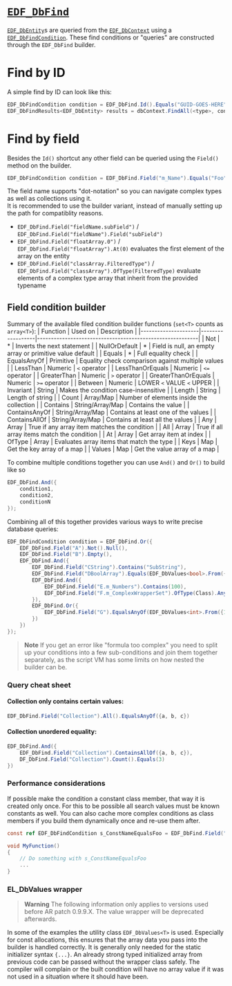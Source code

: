 # [`EDF_DbFind`](https://enfusionengine.com/api/redirect?to=enfusion://ScriptEditor/Scripts/Game/EDF_DbFindCondition.c;1)
[`EDF_DbEntity`](db-entity.md)s are queried from the [`EDF_DbContext`](db-context.md) using a [`EDF_DbFindCondition`](https://enfusionengine.com/api/redirect?to=enfusion://ScriptEditor/Scripts/Game/EDF_DbFindCondition.c;29). These find conditions or "queries" are constructed through the `EDF_DbFind` builder.

# Find by ID
A simple find by ID can look like this:
```cs
EDF_DbFindCondition condition = EDF_DbFind.Id().Equals("GUID-GOES-HERE");
EDF_DbFindResults<EDF_DbEntity> results = dbContext.FindAll(<type>, condition, limit: 1);
```

# Find by field
Besides the `Id()` shortcut any other field can be queried using the `Field()` method on the builder.
```cs
EDF_DbFindCondition condition = EDF_DbFind.Field("m_Name").Equals("Foo");
```
The field name supports "dot-notation" so you can navigate complex types as well as collections using it.  
It is recommended to use the builder variant, instead of manually setting up the path for compatiblity reasons.
- `EDF_DbFind.Field("fieldName.subField")` / `EDF_DbFind.Field("fieldName").Field("subField")`
- `EDF_DbFind.Field("floatArray.0")` / `EDF_DbFind.Field("floatArray").At(0)` evaluates the first element of the array on the entity
- `EDF_DbFind.Field("classArray.FilteredType")` / `EDF_DbFind.Field("classArray").OfType(FilteredType)` evaluate elements of a complex type array that inherit from the provided typename

## Field condition builder
Summary of the available filed condition builder functions (`set<T>` counts as `array<T>`):
| Function            | Used on          | Description                                              |
|---------------------|------------------|----------------------------------------------------------|
| Not                 | *                | Inverts the next statement                               |
| NullOrDefault       | *                | Field is null, an empty array or primitive value default |
| Equals              | *                | Full equality check                                      |
| EqualsAnyOf         | Primitive        | Equality check comparison against multiple values        |
| LessThan            | Numeric          | `<` operator                                             |
| LessThanOrEquals    | Numeric          | `<=` operator                                            |
| GreaterThan         | Numeric          | `>` operator                                             |
| GreaterThanOrEquals | Numeric          | `>=` operator                                            |
| Between             | Numeric          | LOWER `<` VALUE `<` UPPER                                |
| Invariant           | String           | Makes the condition case-insensitive                     |
| Length              | String           | Length of string                                         |
| Count               | Array/Map        | Number of elements inside the collection                 |
| Contains            | String/Array/Map | Contains the value                                       |
| ContainsAnyOf       | String/Array/Map | Contains at least one of the values                      |
| ContainsAllOf       | String/Array/Map | Contains at least all the values                         |
| Any                 | Array            | True if any array item matches the condition             |
| All                 | Array            | True if all array items match the condition              |
| At                  | Array            | Get array item at index                                  |
| OfType              | Array            | Evaluates array items that match the type                |
| Keys                | Map              | Get the key array of a map                               |
| Values              | Map              | Get the value array of a map                             |

To combine multiple conditions together you can use `And()` and `Or()` to build like so
```cs
EDF_DbFind.And({
	condition1,
	condition2,
	conditionN
});
```

Combining all of this together provides various ways to write precise database queries:
```cs
EDF_DbFindCondition condition = EDF_DbFind.Or({
    EDF_DbFind.Field("A").Not().Null(),
    EDF_DbFind.Field("B").Empty(),
    EDF_DbFind.And({
        EDF_DbFind.Field("CString").Contains("SubString"),
        EDF_DbFind.Field("DBoolArray").Equals(EDF_DbValues<bool>.From({true, false, true, true})),
        EDF_DbFind.And({
            EDF_DbFind.Field("E.m_Numbers").Contains(100),
            EDF_DbFind.Field("F.m_ComplexWrapperSet").OfType(Class).Any().Field("someNumber").Not().EqualsAnyOf(EDF_DbValues<int>.From({1, 2}))
        }),
        EDF_DbFind.Or({
            EDF_DbFind.Field("G").EqualsAnyOf(EDF_DbValues<int>.From({12, 13}))
        })
    })
});
```
> **Note**
> If you get an error like "formula too complex" you need to split up your conditions into a few sub-conditions and join them together separately, as the script VM has some limits on how nested the builder can be.

### Query cheat sheet

#### Collection only contains certain values:
```cs
EDF_DbFind.Field("Collection").All().EqualsAnyOf({a, b, c})
```

#### Collection unordered equality:
```cs
EDF_DbFind.And({
    EDF_DbFind.Field("Collection").ContainsAllOf({a, b, c}), 
    DF_DbFind.Field("Collection").Count().Equals(3)
})
```

### Performance considerations 
If possible make the condition a constant class member, that way it is created only once. For this to be possible all search values must be known constants as well.
You can also cache more complex conditions as class members if you build them dynamically once and re-use them after.  
```cs
const ref EDF_DbFindCondition s_ConstNameEqualsFoo = EDF_DbFind.Field("m_Name").Equals("Foo");

void MyFunction()
{
    // Do something with s_ConstNameEqualsFoo
	...
}
```
### EL_DbValues wrapper
> **Warning**
> The following information only applies to versions used before AR patch 0.9.9.X. The value wrapper will be deprecated afterwards.

In some of the examples the utility class `EDF_DbValues<T>` is used. Especially for const allocations, this ensures that the array data you pass into the builder is handled correctly.
It is generally only needed for the static initializer syntax `{...}`. An already strong typed initialized array from previous code can be passed without the wrapper class safely.
The compiler will complain or the built condition will have no array value if it was not used in a situation where it should have been.
